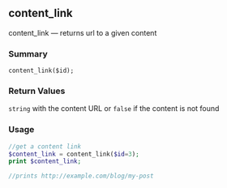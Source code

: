 ## content_link

content_link — returns url to a given content

### Summary

    content_link($id);

### Return Values

`string` with the content URL or `false` if the content is not found

### Usage
```php
//get a content link 
$content_link = content_link($id=3); 
print $content_link;

//prints http://example.com/blog/my-post
```
 